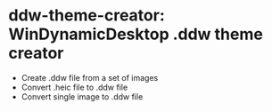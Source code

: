 # ddw-theme-creator: WinDynamicDesktop .ddw theme creator

* Create .ddw file from a set of images
* Convert .heic file to .ddw file
* Convert single image to .ddw file